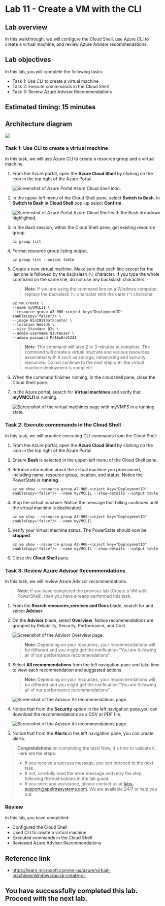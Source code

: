 # Lab 11 - Create a VM with the CLI

## Lab overview

In this walkthrough, we will configure the Cloud Shell, use Azure CLI to create a virtual machine, and review Azure Advisor recommendations.

## Lab objectives

In this lab, you will complete the following tasks:

+ Task 1: Use CLI to create a virtual machine
+ Task 2: Execute commmands in the Cloud Shell
+ Task 3: Review Azure Advisor Recommendations

## Estimated timing: 15 minutes

## Architecture diagram

![](../images/az900lab11.png)

### Task 1: Use CLI to create a virtual machine

In this task, we will use Azure CLI to create a resource group and a virtual machine.  

1. From the Azure portal, open the **Azure Cloud Shell** by clicking on the icon in the top right of the Azure Portal.

    ![Screenshot of Azure Portal Azure Cloud Shell icon.](../images/AZ-900-1101.png)

1. In the upper-left menu of the Cloud Shell pane, select **Switch to Bash**. In **Switch to Bash in Cloud Shell** pop-up select **Confirm**.

    ![Screenshot of Azure Portal Azure Cloud Shell with the Bash dropdown highlighted.](../images/switchtobash.png)

1. In the Bash session, within the Cloud Shell pane, get existing resource group. 

    ```cli
    az group list
    ```

1. Format resource group listing output.

    ```cli
    az group list --output table
    ```

1. Create a new virtual machine. Make sure that each line except for the last one is followed by the backslash (`\`) character. If you type the whole command on the same line, do not use any backslash characters. 

    >**Note**: If you are using the command line on a Windows computer, replace the backslash (`\`) character with the caret (`^`) character.

    ```cli
    az vm create \
    --name myVMCLI1 \
    --resource-group AZ-900-<inject key="DeploymentID" enableCopy="false"/> \
    --image Win2019Datacenter \
    --location WestUS \
    --size Standard_B2s \
    --admin-username azureuser \
    --admin-password Pa$$w0rd1234
    ```    
    >**Note**: The command will take 2 to 3 minutes to complete. The command will create a virtual machine and various resources associated with it such as storage, networking and security resources. Do not continue to the next step until the virtual machine deployment is complete. 

1. When the command finishes running, in the cloudshell pane, close the Cloud Shell pane.

1. In the Azure portal, search for **Virtual machines** and verify that **myVMCLI1** is running.

    ![Screenshot of the virtual machines page with myVMPS in a running state.](../images/myvmcli.png)

### Task 2: Execute commmands in the Cloud Shell

In this task, we will practice executing CLI commands from the Cloud Shell. 

1. From the Azure portal, open the **Azure Cloud Shell** by clicking on the icon in the top right of the Azure Portal.

1. Ensure **Bash** is selected in the upper-left menu of the Cloud Shell pane.

1. Retrieve information about the virtual machine you provisioned, including name, resource group, location, and status. Notice the PowerState is **running**.

    ```cli
    az vm show --resource-group AZ-900-<inject key="DeploymentID" enableCopy="false"/> --name myVMCLI1 --show-details --output table 
    ```
1. Stop the virtual machine. Notice the message that billing continues until the virtual machine is deallocated.

    ```cli
    az vm stop --resource-group AZ-900-<inject key="DeploymentID" enableCopy="false"/> --name myVMCLI1
    ```

1. Verify your virtual machine status. The PowerState should now be **stopped**.

    ```cli
    az vm show --resource-group AZ-900-<inject key="DeploymentID" enableCopy="false"/> --name myVMCLI1 --show-details --output table 
    ```

1. Close the **Cloud Shell** pane.

### Task 3: Review Azure Advisor Recommendations

In this task, we will review Azure Advisor recommendations.

>**Note:** If you have completed the previous lab (Create a VM with PowerShell), then you have already performed this task. 

1. From the **Search resources,services and Docs** blade, search for and select **Advisor**.

1. On the **Advisor** blade, select **Overview**. Notice recommendations are grouped by Reliability, Security, Performance, and Cost.

    ![Screenshot of the Advisor Overview page. ](../images/l10.2.png)

    >**Note:** Depending on your resources, your recommendations will be different and you might get the notification "You are following all of our performance recommendations".

1. Select **All recommendations** from the left navigation pane and take time to view each recommendation and suggested actions.

    >**Note:** Depending on your resources, your recommendations will be different and you might get the notification "You are following all of our performance recommendations".

    ![Screenshot of the Advisor All recommendations page. ](../images/l10.3.png)

1. Notice that from the **Security** option in the left navigation pane,you can download the recommendations as a CSV or PDF file.

    ![Screenshot of the Advisor All recommendations page. ](../images/l10.1.png)

1. Notice that from the **Alerts** in the left navigation pane, you can create alerts.

<validation step="8f9add24-dede-42e6-97b7-e058d986c0a4" />

> **Congratulations** on completing the task! Now, it's time to validate it. Here are the steps:
> - If you receive a success message, you can proceed to the next task.
> - If not, carefully read the error message and retry the step, following the instructions in the lab guide. 
> - If you need any assistance, please contact us at labs-support@spektrasystems.com. We are available 24/7 to help you out.

     
### Review
In this lab, you have completed:
- Configured the Cloud Shell
- Used CLI to create a virtual machine
- Executed commands in the Cloud Shell
- Reviewed Azure Advisor Recommendations

 ## Reference link

- https://learn.microsoft.com/en-us/azure/virtual-machines/windows/quick-create-cli
   
## You have successfully completed this lab. Proceed with the next lab.
